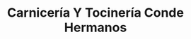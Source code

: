 ---
title: "Carnicería Y Tocinería Conde Hermanos"
url: /toluca-de-lerdo/carniceria-y-tocineria-conde-hermanos/
shop: carnicero
---